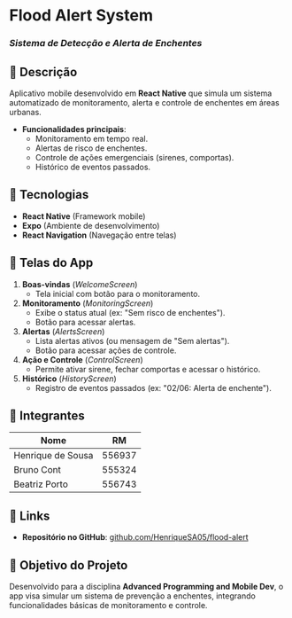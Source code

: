 # **Flood Alert System**  
### *Sistema de Detecção e Alerta de Enchentes*  

## **📌 Descrição**  
Aplicativo mobile desenvolvido em **React Native** que simula um sistema automatizado de monitoramento, alerta e controle de enchentes em áreas urbanas.  

- **Funcionalidades principais**:  
  - Monitoramento em tempo real.  
  - Alertas de risco de enchentes.  
  - Controle de ações emergenciais (sirenes, comportas).  
  - Histórico de eventos passados.  

## **🚀 Tecnologias**  
- **React Native** (Framework mobile)  
- **Expo** (Ambiente de desenvolvimento)  
- **React Navigation** (Navegação entre telas)  

## **📱 Telas do App**  
1. **Boas-vindas** (*WelcomeScreen*)  
   - Tela inicial com botão para o monitoramento.  
2. **Monitoramento** (*MonitoringScreen*)  
   - Exibe o status atual (ex: "Sem risco de enchentes").  
   - Botão para acessar alertas.  
3. **Alertas** (*AlertsScreen*)  
   - Lista alertas ativos (ou mensagem de "Sem alertas").  
   - Botão para acessar ações de controle.  
4. **Ação e Controle** (*ControlScreen*)  
   - Permite ativar sirene, fechar comportas e acessar o histórico.  
5. **Histórico** (*HistoryScreen*)  
   - Registro de eventos passados (ex: "02/06: Alerta de enchente").  

## **👥 Integrantes**  
| Nome               | RM      |  
|--------------------|---------|  
| Henrique de Sousa  | 556937  |  
| Bruno Cont         | 555324  |  
| Beatriz Porto      | 556743  |  

## **🔗 Links**  
- **Repositório no GitHub**: [github.com/HenriqueSA05/flood-alert](https://github.com/HenriqueSA05/flood-alert)  

## **🎯 Objetivo do Projeto**  
Desenvolvido para a disciplina **Advanced Programming and Mobile Dev**, o app visa simular um sistema de prevenção a enchentes, integrando funcionalidades básicas de monitoramento e controle.
